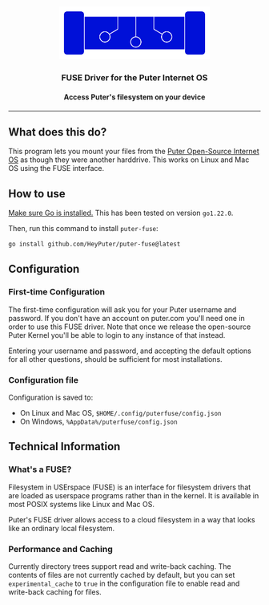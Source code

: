 <h3 align="center"><img width="300" alt="HiTIDE logo" src="./doc/logo.png"></h3>
<h3 align="center">FUSE Driver for the Puter Internet OS</h3>
<h4 align="center">Access Puter's filesystem on your device</h4>
<hr>

## What does this do?

This program lets you mount your files from the [Puter Open-Source Internet OS](https://github.com/HeyPuter/puter) as though
they were another harddrive. This works on Linux and Mac OS
using the FUSE interface.

## How to use

[Make sure Go is installed.](https://go.dev/doc/install)
This has been tested on version `go1.22.0`.

Then, run this command to install `puter-fuse`:

```sh
go install github.com/HeyPuter/puter-fuse@latest
```

## Configuration

### First-time Configuration

The first-time configuration will ask you for your Puter username
and password. If you don't have an account on puter.com you'll need
one in order to use this FUSE driver. Note that once we release the
open-source Puter Kernel you'll be able to login to any instance of
that instead.

Entering your username and password, and accepting the default options
for all other questions, should be sufficient for most installations.

### Configuration file

Configuration is saved to:

- On Linux and Mac OS, `$HOME/.config/puterfuse/config.json`
- On Windows, `%AppData%/puterfuse/config.json`

## Technical Information

### What's a FUSE?

Filesystem in USErspace (FUSE) is an interface for filesystem
drivers that are loaded as userspace programs rather than in
the kernel. It is available in most POSIX systems like Linux
and Mac OS.

Puter's FUSE driver allows access to a cloud filesystem in a
way that looks like an ordinary local filesystem.

### Performance and Caching

Currently directory trees support read and write-back caching.
The contents of files are not currently cached by default, but
you can set `experimental_cache` to `true` in the configuration
file to enable read and write-back caching for files.
